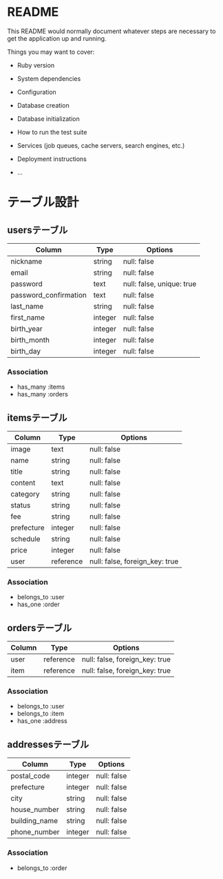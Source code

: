 # README

This README would normally document whatever steps are necessary to get the
application up and running.

Things you may want to cover:

* Ruby version

* System dependencies

* Configuration

* Database creation

* Database initialization

* How to run the test suite

* Services (job queues, cache servers, search engines, etc.)

* Deployment instructions

* ...


# テーブル設計

## usersテーブル

| Column                | Type      | Options                        |
|-----------------------|-----------|--------------------------------|
| nickname              | string    | null: false                    |
| email                 | string    | null: false                    |
| password              | text      | null: false, unique: true      |
| password_confirmation | text      | null: false                    |
| last_name             | string    | null: false                    |
| first_name            | integer   | null: false                    |
| birth_year            | integer   | null: false                    |
| birth_month           | integer   | null: false                    |
| birth_day             | integer   | null: false                    |

### Association

- has_many :items
- has_many :orders



## itemsテーブル
| Column                | Type      | Options                        |
|-----------------------|-----------|--------------------------------|
| image                 | text      | null: false                    |
| name                  | string    | null: false                    |
| title                 | string    | null: false                    |
| content               | text      | null: false                    |
| category              | string    | null: false                    |
| status                | string    | null: false                    |
| fee                   | string    | null: false                    |
| prefecture            | integer   | null: false                    |
| schedule              | string    | null: false                    |
| price                 | integer   | null: false                    |
| user                  | reference | null: false, foreign_key: true |

### Association

- belongs_to :user
- has_one :order



## ordersテーブル
| Column                | Type      | Options                        |
|-----------------------|-----------|--------------------------------|
| user                  | reference | null: false, foreign_key: true |
| item                  | reference | null: false, foreign_key: true |

### Association

- belongs_to :user
- belongs_to :item
- has_one :address



## addressesテーブル
| Column                | Type      | Options                        |
|-----------------------|-----------|--------------------------------|
| postal_code           | integer   | null: false                    |
| prefecture            | integer   | null: false                    |
| city                  | string    | null: false                    |
| house_number          | string    | null: false                    |
| building_name         | string    | null: false                    |
| phone_number          | integer   | null: false                    |

### Association

- belongs_to :order